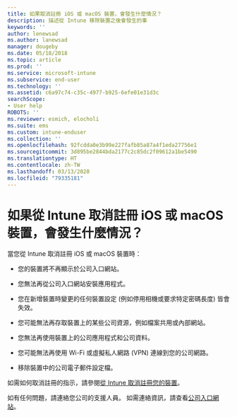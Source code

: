 ```yaml
---
title: 如果取消註冊 iOS 或 macOS 裝置，會發生什麼情況？
description: 描述從 Intune 移除裝置之後會發生的事
keywords: ''
author: lenewsad
ms.author: lanewsad
manager: dougeby
ms.date: 05/18/2018
ms.topic: article
ms.prod: ''
ms.service: microsoft-intune
ms.subservice: end-user
ms.technology: ''
ms.assetid: c6a97c74-c35c-4977-b925-6efe01e31d3c
searchScope:
- User help
ROBOTS: ''
ms.reviewer: esmich, elocholi
ms.suite: ems
ms.custom: intune-enduser
ms.collection: ''
ms.openlocfilehash: 92fcdda0e3b99e227fafb85a87a4f1eda27756e1
ms.sourcegitcommit: 3d895be2844bda2177c2c85dc2f09612a1be5490
ms.translationtype: HT
ms.contentlocale: zh-TW
ms.lasthandoff: 03/13/2020
ms.locfileid: "79335181"
---
```

# <a name="what-happens-if-you-unenroll-your-ios-or-macos-device-from-intune"></a>如果從 Intune 取消註冊 iOS 或 macOS 裝置，會發生什麼情況？

當您從 Intune 取消註冊 iOS 或 macOS 裝置時：

- 您的裝置將不再顯示於公司入口網站。

- 您無法再從公司入口網站安裝應用程式。

- 您在新增裝置時變更的任何裝置設定 (例如停用相機或要求特定密碼長度) 皆會失效。

- 您可能無法再存取裝置上的某些公司資源，例如檔案共用或內部網站。

- 您無法再使用裝置上的公司應用程式和公司資料。

- 您可能無法再使用 Wi-Fi 或虛擬私人網路 (VPN) 連線到您的公司網路。

- 移除裝置中的公司電子郵件設定檔。

如需如何取消註冊的指示，請參閱[從 Intune 取消註冊您的裝置](unenroll-your-device-from-intune-ios.md)。

如有任何問題，請連絡您公司的支援人員。 如需連絡資訊，請查看[公司入口網站](https://go.microsoft.com/fwlink/?linkid=2010980)。
